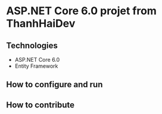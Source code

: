 # ASP.NET Core 6.0 projet from ThanhHaiDev
## Technologies
- ASP.NET Core 6.0
- Entity Framework
## How to configure and run
## How to contribute